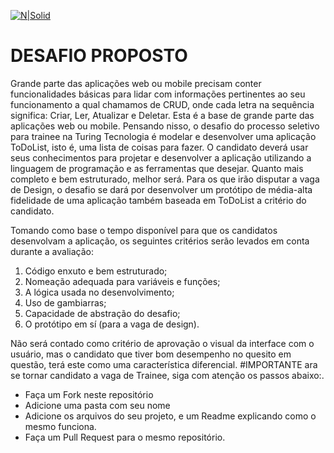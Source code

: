 [![N|Solid](https://www.turingtecnologia.com/assets/img/logo.png)](https://www.turingtecnologia.com)
# DESAFIO PROPOSTO

Grande parte das aplicações web ou mobile precisam conter funcionalidades
básicas para lidar com informações pertinentes ao seu funcionamento a qual chamamos
de CRUD, onde cada letra na sequência significa: Criar, Ler, Atualizar e Deletar. Esta é
a base de grande parte das aplicações web ou mobile. Pensando nisso, o desafio do
processo seletivo para trainee na Turing Tecnologia é modelar e desenvolver uma
aplicação ToDoList, isto é, uma lista de coisas para fazer. O candidato deverá usar
seus conhecimentos para projetar e desenvolver a aplicação utilizando a linguagem de
programação e as ferramentas que desejar. Quanto mais completo e bem estruturado,
melhor será. Para os que irão disputar a vaga de Design, o desafio se dará por
desenvolver um protótipo de média-alta fidelidade de uma aplicação também baseada
em ToDoList a critério do candidato.


Tomando como base o tempo disponível para que os candidatos desenvolvam
a aplicação, os seguintes critérios serão levados em conta durante a avaliação:

1. Código enxuto e bem estruturado;
2. Nomeação adequada para variáveis e funções;
3. A lógica usada no desenvolvimento;
4. Uso de gambiarras;
5. Capacidade de abstração do desafio;
6. O protótipo em sí (para a vaga de design).

Não será contado como critério de aprovação o visual da interface com o usuário,
mas o candidato que tiver bom desempenho no quesito em questão, terá este como
uma característica diferencial.
#IMPORTANTE 
ara se tornar candidato a vaga de Trainee, siga com atenção os passos abaixo:.

  - Faça um Fork neste repositório 
  - Adicione uma pasta com seu nome
  - Adicione os arquivos do seu projeto, e um Readme explicando como o mesmo funciona.
 - Faça um Pull Request para o mesmo repositório.
